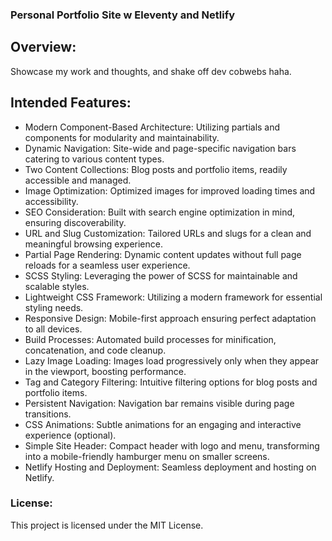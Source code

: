 ### Personal Portfolio Site w Eleventy and Netlify

## Overview:

Showcase my work and thoughts, and shake off dev cobwebs haha. 

## Intended Features:

- Modern Component-Based Architecture: Utilizing partials and components for modularity and maintainability.
- Dynamic Navigation: Site-wide and page-specific navigation bars catering to various content types.
- Two Content Collections: Blog posts and portfolio items, readily accessible and managed.
- Image Optimization: Optimized images for improved loading times and accessibility.
- SEO Consideration: Built with search engine optimization in mind, ensuring discoverability.
- URL and Slug Customization: Tailored URLs and slugs for a clean and meaningful browsing experience.
- Partial Page Rendering: Dynamic content updates without full page reloads for a seamless user experience.
- SCSS Styling: Leveraging the power of SCSS for maintainable and scalable styles.
- Lightweight CSS Framework: Utilizing a modern framework for essential styling needs.
- Responsive Design: Mobile-first approach ensuring perfect adaptation to all devices.
- Build Processes: Automated build processes for minification, concatenation, and code cleanup.
- Lazy Image Loading: Images load progressively only when they appear in the viewport, boosting performance.
- Tag and Category Filtering: Intuitive filtering options for blog posts and portfolio items.
- Persistent Navigation: Navigation bar remains visible during page transitions.
- CSS Animations: Subtle animations for an engaging and interactive experience (optional).
- Simple Site Header: Compact header with logo and menu, transforming into a mobile-friendly hamburger menu on smaller screens.
- Netlify Hosting and Deployment: Seamless deployment and hosting on Netlify.

### License:

This project is licensed under the MIT License.